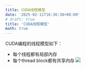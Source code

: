 ```yaml
---
title: CUDA线程模型
date: '2025-02-11T16:36:38+08:00'
# draft: true
title: 'CUDA线程模型'
math: true
---
```

CUDA编程的线程模型如下：
- 每个线程都有局部内存
- 每个thread block都有共享内存
![](https://docs.nvidia.com/cuda/cuda-c-programming-guide/_images/memory-hierarchy.png)





